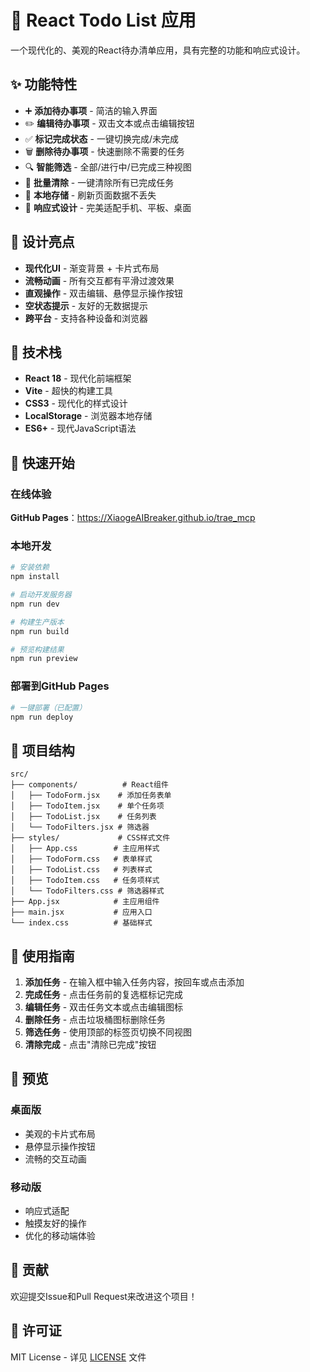 # 📝 React Todo List 应用

一个现代化的、美观的React待办清单应用，具有完整的功能和响应式设计。

## ✨ 功能特性

- ➕ **添加待办事项** - 简洁的输入界面
- ✏️ **编辑待办事项** - 双击文本或点击编辑按钮
- ✅ **标记完成状态** - 一键切换完成/未完成
- 🗑️ **删除待办事项** - 快速删除不需要的任务
- 🔍 **智能筛选** - 全部/进行中/已完成三种视图
- 🧹 **批量清除** - 一键清除所有已完成任务
- 💾 **本地存储** - 刷新页面数据不丢失
- 📱 **响应式设计** - 完美适配手机、平板、桌面

## 🎨 设计亮点

- **现代化UI** - 渐变背景 + 卡片式布局
- **流畅动画** - 所有交互都有平滑过渡效果
- **直观操作** - 双击编辑、悬停显示操作按钮
- **空状态提示** - 友好的无数据提示
- **跨平台** - 支持各种设备和浏览器

## 🚀 技术栈

- **React 18** - 现代化前端框架
- **Vite** - 超快的构建工具
- **CSS3** - 现代化的样式设计
- **LocalStorage** - 浏览器本地存储
- **ES6+** - 现代JavaScript语法

## 🚀 快速开始

### 在线体验
**GitHub Pages**：https://XiaogeAIBreaker.github.io/trae_mcp

### 本地开发
```bash
# 安装依赖
npm install

# 启动开发服务器
npm run dev

# 构建生产版本
npm run build

# 预览构建结果
npm run preview
```

### 部署到GitHub Pages
```bash
# 一键部署（已配置）
npm run deploy
```

## 📁 项目结构

```
src/
├── components/          # React组件
│   ├── TodoForm.jsx    # 添加任务表单
│   ├── TodoItem.jsx    # 单个任务项
│   ├── TodoList.jsx    # 任务列表
│   └── TodoFilters.jsx # 筛选器
├── styles/             # CSS样式文件
│   ├── App.css        # 主应用样式
│   ├── TodoForm.css   # 表单样式
│   ├── TodoList.css   # 列表样式
│   ├── TodoItem.css   # 任务项样式
│   └── TodoFilters.css # 筛选器样式
├── App.jsx            # 主应用组件
├── main.jsx           # 应用入口
└── index.css          # 基础样式
```

## 🎯 使用指南

1. **添加任务** - 在输入框中输入任务内容，按回车或点击添加
2. **完成任务** - 点击任务前的复选框标记完成
3. **编辑任务** - 双击任务文本或点击编辑图标
4. **删除任务** - 点击垃圾桶图标删除任务
5. **筛选任务** - 使用顶部的标签页切换不同视图
6. **清除完成** - 点击"清除已完成"按钮

## 📸 预览

### 桌面版
- 美观的卡片式布局
- 悬停显示操作按钮
- 流畅的交互动画

### 移动版
- 响应式适配
- 触摸友好的操作
- 优化的移动端体验

## 🤝 贡献

欢迎提交Issue和Pull Request来改进这个项目！

## 📄 许可证

MIT License - 详见 [LICENSE](LICENSE) 文件